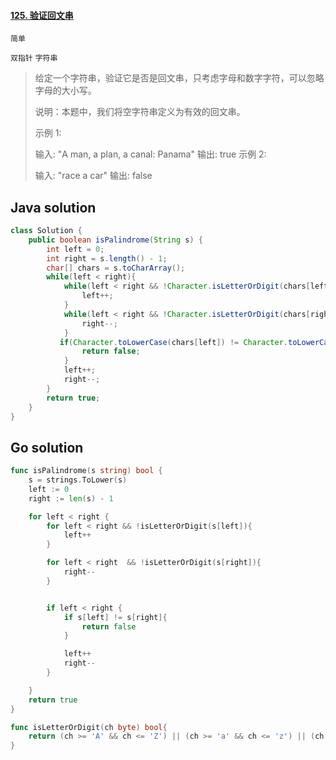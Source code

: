 #### [125. 验证回文串](https://leetcode-cn.com/problems/valid-palindrome/)

`简单`

`双指针` `字符串`

>给定一个字符串，验证它是否是回文串，只考虑字母和数字字符，可以忽略字母的大小写。
>
>说明：本题中，我们将空字符串定义为有效的回文串。
>
>示例 1:
>
>输入: "A man, a plan, a canal: Panama"
>输出: true
>示例 2:
>
>输入: "race a car"
>输出: false



## Java solution

```java
class Solution {
    public boolean isPalindrome(String s) {
        int left = 0;
        int right = s.length() - 1;
        char[] chars = s.toCharArray();
        while(left < right){
            while(left < right && !Character.isLetterOrDigit(chars[left])){
                left++;
            }
            while(left < right && !Character.isLetterOrDigit(chars[right])){
                right--;
            }
           if(Character.toLowerCase(chars[left]) != Character.toLowerCase(chars[right])){
                return false;
            }
            left++;
            right--;
        }
        return true;
    }
}
```



## Go solution

```go
func isPalindrome(s string) bool {
    s = strings.ToLower(s)
	left := 0
	right := len(s) - 1

	for left < right {
		for left < right && !isLetterOrDigit(s[left]){
			left++
		}

		for left < right  && !isLetterOrDigit(s[right]){
			right--
		}


		if left < right {
			if s[left] != s[right]{
				return false
			}

			left++
			right--
		}

	}
	return true
}

func isLetterOrDigit(ch byte) bool{
	return (ch >= 'A' && ch <= 'Z') || (ch >= 'a' && ch <= 'z') || (ch >= '0' && ch <= '9')
}

```


